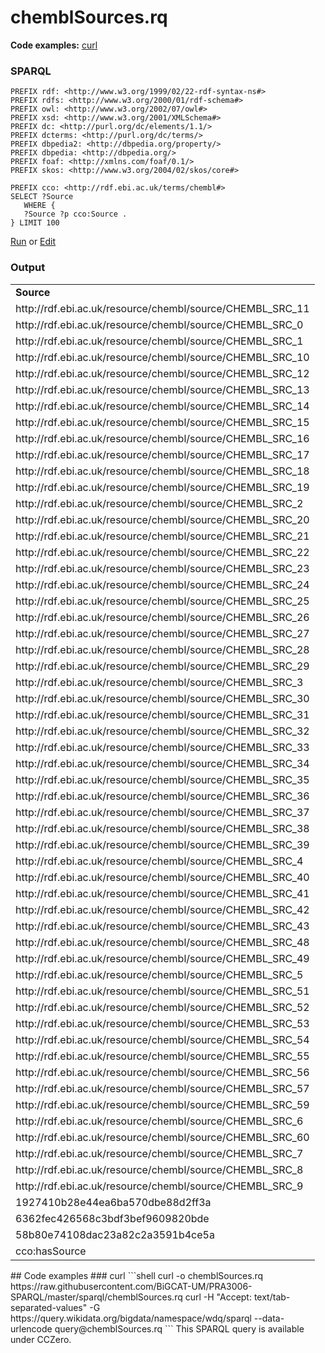 # chemblSources.rq
**Code examples:** [curl](#curl)
### SPARQL
```sparql
PREFIX rdf: <http://www.w3.org/1999/02/22-rdf-syntax-ns#>
PREFIX rdfs: <http://www.w3.org/2000/01/rdf-schema#>
PREFIX owl: <http://www.w3.org/2002/07/owl#>
PREFIX xsd: <http://www.w3.org/2001/XMLSchema#>
PREFIX dc: <http://purl.org/dc/elements/1.1/>
PREFIX dcterms: <http://purl.org/dc/terms/>
PREFIX dbpedia2: <http://dbpedia.org/property/>
PREFIX dbpedia: <http://dbpedia.org/>
PREFIX foaf: <http://xmlns.com/foaf/0.1/>
PREFIX skos: <http://www.w3.org/2004/02/skos/core#>

PREFIX cco: <http://rdf.ebi.ac.uk/terms/chembl#>
SELECT ?Source
   WHERE {
   ?Source ?p cco:Source .
} LIMIT 100
```
[Run](https://chemblmirror.rdf.bigcat-bioinformatics.org/sparql/?query=PREFIX%20rdf%3A%20%3Chttp%3A%2F%2Fwww.w3.org%2F1999%2F02%2F22-rdf-syntax-ns%23%3E%0APREFIX%20rdfs%3A%20%3Chttp%3A%2F%2Fwww.w3.org%2F2000%2F01%2Frdf-schema%23%3E%0APREFIX%20owl%3A%20%3Chttp%3A%2F%2Fwww.w3.org%2F2002%2F07%2Fowl%23%3E%0APREFIX%20xsd%3A%20%3Chttp%3A%2F%2Fwww.w3.org%2F2001%2FXMLSchema%23%3E%0APREFIX%20dc%3A%20%3Chttp%3A%2F%2Fpurl.org%2Fdc%2Felements%2F1.1%2F%3E%0APREFIX%20dcterms%3A%20%3Chttp%3A%2F%2Fpurl.org%2Fdc%2Fterms%2F%3E%0APREFIX%20dbpedia2%3A%20%3Chttp%3A%2F%2Fdbpedia.org%2Fproperty%2F%3E%0APREFIX%20dbpedia%3A%20%3Chttp%3A%2F%2Fdbpedia.org%2F%3E%0APREFIX%20foaf%3A%20%3Chttp%3A%2F%2Fxmlns.com%2Ffoaf%2F0.1%2F%3E%0APREFIX%20skos%3A%20%3Chttp%3A%2F%2Fwww.w3.org%2F2004%2F02%2Fskos%2Fcore%23%3E%0A%0APREFIX%20cco%3A%20%3Chttp%3A%2F%2Frdf.ebi.ac.uk%2Fterms%2Fchembl%23%3E%0ASELECT%20%3FSource%0A%20%20%20WHERE%20%7B%0A%20%20%20%3FSource%20%3Fp%20cco%3ASource%20.%0A%7D%20LIMIT%20100%0A) or [Edit](https://chemblmirror.rdf.bigcat-bioinformatics.org/?q=PREFIX%20rdf%3A%20%3Chttp%3A%2F%2Fwww.w3.org%2F1999%2F02%2F22-rdf-syntax-ns%23%3E%0APREFIX%20rdfs%3A%20%3Chttp%3A%2F%2Fwww.w3.org%2F2000%2F01%2Frdf-schema%23%3E%0APREFIX%20owl%3A%20%3Chttp%3A%2F%2Fwww.w3.org%2F2002%2F07%2Fowl%23%3E%0APREFIX%20xsd%3A%20%3Chttp%3A%2F%2Fwww.w3.org%2F2001%2FXMLSchema%23%3E%0APREFIX%20dc%3A%20%3Chttp%3A%2F%2Fpurl.org%2Fdc%2Felements%2F1.1%2F%3E%0APREFIX%20dcterms%3A%20%3Chttp%3A%2F%2Fpurl.org%2Fdc%2Fterms%2F%3E%0APREFIX%20dbpedia2%3A%20%3Chttp%3A%2F%2Fdbpedia.org%2Fproperty%2F%3E%0APREFIX%20dbpedia%3A%20%3Chttp%3A%2F%2Fdbpedia.org%2F%3E%0APREFIX%20foaf%3A%20%3Chttp%3A%2F%2Fxmlns.com%2Ffoaf%2F0.1%2F%3E%0APREFIX%20skos%3A%20%3Chttp%3A%2F%2Fwww.w3.org%2F2004%2F02%2Fskos%2Fcore%23%3E%0A%0APREFIX%20cco%3A%20%3Chttp%3A%2F%2Frdf.ebi.ac.uk%2Fterms%2Fchembl%23%3E%0ASELECT%20%3FSource%0A%20%20%20WHERE%20%7B%0A%20%20%20%3FSource%20%3Fp%20cco%3ASource%20.%0A%7D%20LIMIT%20100%0A)


### Output
<!-- https://chemblmirror.rdf.bigcat-bioinformatics.org/sparql -->
<table>
  <tr>
    <td><b>Source</b></td>
  </tr>
  <tr>
    <td>http://rdf.ebi.ac.uk/resource/chembl/source/CHEMBL_SRC_11</td>
  </tr>
  <tr>
    <td>http://rdf.ebi.ac.uk/resource/chembl/source/CHEMBL_SRC_0</td>
  </tr>
  <tr>
    <td>http://rdf.ebi.ac.uk/resource/chembl/source/CHEMBL_SRC_1</td>
  </tr>
  <tr>
    <td>http://rdf.ebi.ac.uk/resource/chembl/source/CHEMBL_SRC_10</td>
  </tr>
  <tr>
    <td>http://rdf.ebi.ac.uk/resource/chembl/source/CHEMBL_SRC_12</td>
  </tr>
  <tr>
    <td>http://rdf.ebi.ac.uk/resource/chembl/source/CHEMBL_SRC_13</td>
  </tr>
  <tr>
    <td>http://rdf.ebi.ac.uk/resource/chembl/source/CHEMBL_SRC_14</td>
  </tr>
  <tr>
    <td>http://rdf.ebi.ac.uk/resource/chembl/source/CHEMBL_SRC_15</td>
  </tr>
  <tr>
    <td>http://rdf.ebi.ac.uk/resource/chembl/source/CHEMBL_SRC_16</td>
  </tr>
  <tr>
    <td>http://rdf.ebi.ac.uk/resource/chembl/source/CHEMBL_SRC_17</td>
  </tr>
  <tr>
    <td>http://rdf.ebi.ac.uk/resource/chembl/source/CHEMBL_SRC_18</td>
  </tr>
  <tr>
    <td>http://rdf.ebi.ac.uk/resource/chembl/source/CHEMBL_SRC_19</td>
  </tr>
  <tr>
    <td>http://rdf.ebi.ac.uk/resource/chembl/source/CHEMBL_SRC_2</td>
  </tr>
  <tr>
    <td>http://rdf.ebi.ac.uk/resource/chembl/source/CHEMBL_SRC_20</td>
  </tr>
  <tr>
    <td>http://rdf.ebi.ac.uk/resource/chembl/source/CHEMBL_SRC_21</td>
  </tr>
  <tr>
    <td>http://rdf.ebi.ac.uk/resource/chembl/source/CHEMBL_SRC_22</td>
  </tr>
  <tr>
    <td>http://rdf.ebi.ac.uk/resource/chembl/source/CHEMBL_SRC_23</td>
  </tr>
  <tr>
    <td>http://rdf.ebi.ac.uk/resource/chembl/source/CHEMBL_SRC_24</td>
  </tr>
  <tr>
    <td>http://rdf.ebi.ac.uk/resource/chembl/source/CHEMBL_SRC_25</td>
  </tr>
  <tr>
    <td>http://rdf.ebi.ac.uk/resource/chembl/source/CHEMBL_SRC_26</td>
  </tr>
  <tr>
    <td>http://rdf.ebi.ac.uk/resource/chembl/source/CHEMBL_SRC_27</td>
  </tr>
  <tr>
    <td>http://rdf.ebi.ac.uk/resource/chembl/source/CHEMBL_SRC_28</td>
  </tr>
  <tr>
    <td>http://rdf.ebi.ac.uk/resource/chembl/source/CHEMBL_SRC_29</td>
  </tr>
  <tr>
    <td>http://rdf.ebi.ac.uk/resource/chembl/source/CHEMBL_SRC_3</td>
  </tr>
  <tr>
    <td>http://rdf.ebi.ac.uk/resource/chembl/source/CHEMBL_SRC_30</td>
  </tr>
  <tr>
    <td>http://rdf.ebi.ac.uk/resource/chembl/source/CHEMBL_SRC_31</td>
  </tr>
  <tr>
    <td>http://rdf.ebi.ac.uk/resource/chembl/source/CHEMBL_SRC_32</td>
  </tr>
  <tr>
    <td>http://rdf.ebi.ac.uk/resource/chembl/source/CHEMBL_SRC_33</td>
  </tr>
  <tr>
    <td>http://rdf.ebi.ac.uk/resource/chembl/source/CHEMBL_SRC_34</td>
  </tr>
  <tr>
    <td>http://rdf.ebi.ac.uk/resource/chembl/source/CHEMBL_SRC_35</td>
  </tr>
  <tr>
    <td>http://rdf.ebi.ac.uk/resource/chembl/source/CHEMBL_SRC_36</td>
  </tr>
  <tr>
    <td>http://rdf.ebi.ac.uk/resource/chembl/source/CHEMBL_SRC_37</td>
  </tr>
  <tr>
    <td>http://rdf.ebi.ac.uk/resource/chembl/source/CHEMBL_SRC_38</td>
  </tr>
  <tr>
    <td>http://rdf.ebi.ac.uk/resource/chembl/source/CHEMBL_SRC_39</td>
  </tr>
  <tr>
    <td>http://rdf.ebi.ac.uk/resource/chembl/source/CHEMBL_SRC_4</td>
  </tr>
  <tr>
    <td>http://rdf.ebi.ac.uk/resource/chembl/source/CHEMBL_SRC_40</td>
  </tr>
  <tr>
    <td>http://rdf.ebi.ac.uk/resource/chembl/source/CHEMBL_SRC_41</td>
  </tr>
  <tr>
    <td>http://rdf.ebi.ac.uk/resource/chembl/source/CHEMBL_SRC_42</td>
  </tr>
  <tr>
    <td>http://rdf.ebi.ac.uk/resource/chembl/source/CHEMBL_SRC_43</td>
  </tr>
  <tr>
    <td>http://rdf.ebi.ac.uk/resource/chembl/source/CHEMBL_SRC_48</td>
  </tr>
  <tr>
    <td>http://rdf.ebi.ac.uk/resource/chembl/source/CHEMBL_SRC_49</td>
  </tr>
  <tr>
    <td>http://rdf.ebi.ac.uk/resource/chembl/source/CHEMBL_SRC_5</td>
  </tr>
  <tr>
    <td>http://rdf.ebi.ac.uk/resource/chembl/source/CHEMBL_SRC_51</td>
  </tr>
  <tr>
    <td>http://rdf.ebi.ac.uk/resource/chembl/source/CHEMBL_SRC_52</td>
  </tr>
  <tr>
    <td>http://rdf.ebi.ac.uk/resource/chembl/source/CHEMBL_SRC_53</td>
  </tr>
  <tr>
    <td>http://rdf.ebi.ac.uk/resource/chembl/source/CHEMBL_SRC_54</td>
  </tr>
  <tr>
    <td>http://rdf.ebi.ac.uk/resource/chembl/source/CHEMBL_SRC_55</td>
  </tr>
  <tr>
    <td>http://rdf.ebi.ac.uk/resource/chembl/source/CHEMBL_SRC_56</td>
  </tr>
  <tr>
    <td>http://rdf.ebi.ac.uk/resource/chembl/source/CHEMBL_SRC_57</td>
  </tr>
  <tr>
    <td>http://rdf.ebi.ac.uk/resource/chembl/source/CHEMBL_SRC_59</td>
  </tr>
  <tr>
    <td>http://rdf.ebi.ac.uk/resource/chembl/source/CHEMBL_SRC_6</td>
  </tr>
  <tr>
    <td>http://rdf.ebi.ac.uk/resource/chembl/source/CHEMBL_SRC_60</td>
  </tr>
  <tr>
    <td>http://rdf.ebi.ac.uk/resource/chembl/source/CHEMBL_SRC_7</td>
  </tr>
  <tr>
    <td>http://rdf.ebi.ac.uk/resource/chembl/source/CHEMBL_SRC_8</td>
  </tr>
  <tr>
    <td>http://rdf.ebi.ac.uk/resource/chembl/source/CHEMBL_SRC_9</td>
  </tr>
  <tr>
    <td>1927410b28e44ea6ba570dbe88d2ff3a</td>
  </tr>
  <tr>
    <td>6362fec426568c3bdf3bef9609820bde</td>
  </tr>
  <tr>
    <td>58b80e74108dac23a82c2a3591b4ce5a</td>
  </tr>
  <tr>
    <td>cco:hasSource</td>
  </tr>
</table>
## Code examples
### curl
```shell
curl -o chemblSources.rq https://raw.githubusercontent.com/BiGCAT-UM/PRA3006-SPARQL/master/sparql/chemblSources.rq
curl -H "Accept: text/tab-separated-values" -G https://query.wikidata.org/bigdata/namespace/wdq/sparql --data-urlencode query@chemblSources.rq
```
This SPARQL query is available under CCZero.
